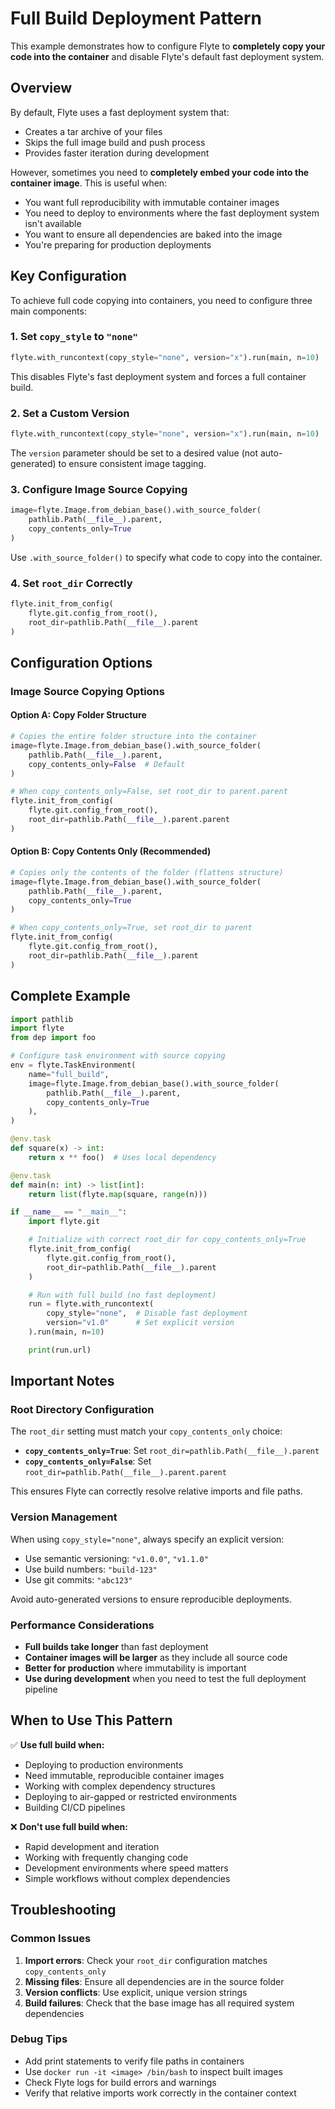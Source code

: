# Full Build Deployment Pattern

This example demonstrates how to configure Flyte to **completely copy your code into the container** and disable Flyte's default fast deployment system.

## Overview

By default, Flyte uses a fast deployment system that:
- Creates a tar archive of your files
- Skips the full image build and push process
- Provides faster iteration during development

However, sometimes you need to **completely embed your code into the container image**. This is useful when:
- You want full reproducibility with immutable container images
- You need to deploy to environments where the fast deployment system isn't available
- You want to ensure all dependencies are baked into the image
- You're preparing for production deployments

## Key Configuration

To achieve full code copying into containers, you need to configure three main components:

### 1. Set `copy_style` to `"none"`

```python
flyte.with_runcontext(copy_style="none", version="x").run(main, n=10)
```

This disables Flyte's fast deployment system and forces a full container build.

### 2. Set a Custom Version

```python
flyte.with_runcontext(copy_style="none", version="x").run(main, n=10)
```

The `version` parameter should be set to a desired value (not auto-generated) to ensure consistent image tagging.

### 3. Configure Image Source Copying

```python
image=flyte.Image.from_debian_base().with_source_folder(
    pathlib.Path(__file__).parent,
    copy_contents_only=True
)
```

Use `.with_source_folder()` to specify what code to copy into the container.

### 4. Set `root_dir` Correctly

```python
flyte.init_from_config(
    flyte.git.config_from_root(),
    root_dir=pathlib.Path(__file__).parent
)
```

## Configuration Options

### Image Source Copying Options

#### Option A: Copy Folder Structure
```python
# Copies the entire folder structure into the container
image=flyte.Image.from_debian_base().with_source_folder(
    pathlib.Path(__file__).parent,
    copy_contents_only=False  # Default
)

# When copy_contents_only=False, set root_dir to parent.parent
flyte.init_from_config(
    flyte.git.config_from_root(),
    root_dir=pathlib.Path(__file__).parent.parent
)
```

#### Option B: Copy Contents Only (Recommended)
```python
# Copies only the contents of the folder (flattens structure)
image=flyte.Image.from_debian_base().with_source_folder(
    pathlib.Path(__file__).parent,
    copy_contents_only=True
)

# When copy_contents_only=True, set root_dir to parent
flyte.init_from_config(
    flyte.git.config_from_root(),
    root_dir=pathlib.Path(__file__).parent
)
```

## Complete Example

```python
import pathlib
import flyte
from dep import foo

# Configure task environment with source copying
env = flyte.TaskEnvironment(
    name="full_build",
    image=flyte.Image.from_debian_base().with_source_folder(
        pathlib.Path(__file__).parent,
        copy_contents_only=True
    ),
)

@env.task
def square(x) -> int:
    return x ** foo()  # Uses local dependency

@env.task
def main(n: int) -> list[int]:
    return list(flyte.map(square, range(n)))

if __name__ == "__main__":
    import flyte.git

    # Initialize with correct root_dir for copy_contents_only=True
    flyte.init_from_config(
        flyte.git.config_from_root(),
        root_dir=pathlib.Path(__file__).parent
    )

    # Run with full build (no fast deployment)
    run = flyte.with_runcontext(
        copy_style="none",  # Disable fast deployment
        version="v1.0"      # Set explicit version
    ).run(main, n=10)

    print(run.url)
```

## Important Notes

### Root Directory Configuration

The `root_dir` setting must match your `copy_contents_only` choice:

- **`copy_contents_only=True`**: Set `root_dir=pathlib.Path(__file__).parent`
- **`copy_contents_only=False`**: Set `root_dir=pathlib.Path(__file__).parent.parent`

This ensures Flyte can correctly resolve relative imports and file paths.

### Version Management

When using `copy_style="none"`, always specify an explicit version:
- Use semantic versioning: `"v1.0.0"`, `"v1.1.0"`
- Use build numbers: `"build-123"`
- Use git commits: `"abc123"`

Avoid auto-generated versions to ensure reproducible deployments.

### Performance Considerations

- **Full builds take longer** than fast deployment
- **Container images will be larger** as they include all source code
- **Better for production** where immutability is important
- **Use during development** when you need to test the full deployment pipeline

## When to Use This Pattern

✅ **Use full build when:**
- Deploying to production environments
- Need immutable, reproducible container images
- Working with complex dependency structures
- Deploying to air-gapped or restricted environments
- Building CI/CD pipelines

❌ **Don't use full build when:**
- Rapid development and iteration
- Working with frequently changing code
- Development environments where speed matters
- Simple workflows without complex dependencies

## Troubleshooting

### Common Issues

1. **Import errors**: Check your `root_dir` configuration matches `copy_contents_only`
2. **Missing files**: Ensure all dependencies are in the source folder
3. **Version conflicts**: Use explicit, unique version strings
4. **Build failures**: Check that the base image has all required system dependencies

### Debug Tips

- Add print statements to verify file paths in containers
- Use `docker run -it <image> /bin/bash` to inspect built images
- Check Flyte logs for build errors and warnings
- Verify that relative imports work correctly in the container context